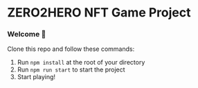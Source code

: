 # ZERO2HERO NFT Game Project

### **Welcome 👋**
Clone this repo and follow these commands:

1. Run `npm install` at the root of your directory
2. Run `npm run start` to start the project
3. Start playing!